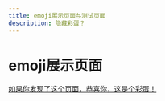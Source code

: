```yaml
---
title: emoji展示页面与测试页面
description: 隐藏彩蛋？
---
```

# emoji展示页面
[如果你发现了这个页面，恭喜你，这是个彩蛋！](https://github.com/markdown-it/markdown-it-emoji/blob/master/lib/data/full.mjs)
<!--
用什么emoji从这里面找
// Generated, don't edit
export default {
  "100": "💯",
  "1234": "🔢",
  "grinning": "😀",
  "smiley": "😃",
  "smile": "😄",
  "grin": "😁",
  "laughing": "😆",
  "satisfied": "😆",
  "sweat_smile": "😅",
  "rofl": "🤣",
  "joy": "😂",
  "slightly_smiling_face": "🙂",
  "upside_down_face": "🙃",
  "melting_face": "🫠",
  "wink": "😉",
  "blush": "😊",
  "innocent": "😇",
  "smiling_face_with_three_hearts": "🥰",
  "heart_eyes": "😍",
  "star_struck": "🤩",
  "kissing_heart": "😘",
  "kissing": "😗",
  "relaxed": "☺️",
  "kissing_closed_eyes": "😚",
  "kissing_smiling_eyes": "😙",
  "smiling_face_with_tear": "🥲",
  "yum": "😋",
  "stuck_out_tongue": "😛",
  "stuck_out_tongue_winking_eye": "😜",
  "zany_face": "🤪",
  "stuck_out_tongue_closed_eyes": "😝",
  "money_mouth_face": "🤑",
  "hugs": "🤗",
  "hand_over_mouth": "🤭",
  "face_with_open_eyes_and_hand_over_mouth": "🫢",
  "face_with_peeking_eye": "🫣",
  "shushing_face": "🤫",
  "thinking": "🤔",
  "saluting_face": "🫡",
  "zipper_mouth_face": "🤐",
  "raised_eyebrow": "🤨",
  "neutral_face": "😐",
  "expressionless": "😑",
  "no_mouth": "😶",
  "dotted_line_face": "🫥",
  "face_in_clouds": "😶‍🌫️",
  "smirk": "😏",
  "unamused": "😒",
  "roll_eyes": "🙄",
  "grimacing": "😬",
  "face_exhaling": "😮‍💨",
  "lying_face": "🤥",
  "shaking_face": "🫨",
  "relieved": "😌",
  "pensive": "😔",
  "sleepy": "😪",
  "drooling_face": "🤤",
  "sleeping": "😴",
  "mask": "😷",
  "face_with_thermometer": "🤒",
  "face_with_head_bandage": "🤕",
  "nauseated_face": "🤢",
  "vomiting_face": "🤮",
  "sneezing_face": "🤧",
  "hot_face": "🥵",
  "cold_face": "🥶",
  "woozy_face": "🥴",
  "dizzy_face": "😵",
  "face_with_spiral_eyes": "😵‍💫",
  "exploding_head": "🤯",
  "cowboy_hat_face": "🤠",
  "partying_face": "🥳",
  "disguised_face": "🥸",
  "sunglasses": "😎",
  "nerd_face": "🤓",
  "monocle_face": "🧐",
  "confused": "😕",
  "face_with_diagonal_mouth": "🫤",
  "worried": "😟",
  "slightly_frowning_face": "🙁",
  "frowning_face": "☹️",
  "open_mouth": "😮",
  "hushed": "😯",
  "astonished": "😲",
  "flushed": "😳",
  "pleading_face": "🥺",
  "face_holding_back_tears": "🥹",
  "frowning": "😦",
  "anguished": "😧",
  "fearful": "😨",
  "cold_sweat": "😰",
  "disappointed_relieved": "😥",
  "cry": "😢",
  "sob": "😭",
  "scream": "😱",
  "confounded": "😖",
  "persevere": "😣",
  "disappointed": "😞",
  "sweat": "😓",
  "weary": "😩",
  "tired_face": "😫",
  "yawning_face": "🥱",
  "triumph": "😤",
  "rage": "😡",
  "pout": "😡",
  "angry": "😠",
  "cursing_face": "🤬",
  "smiling_imp": "😈",
  "imp": "👿",
  "skull": "💀",
  "skull_and_crossbones": "☠️",
  "hankey": "💩",
  "poop": "💩",
  "shit": "💩",
  "clown_face": "🤡",
  "japanese_ogre": "👹",
  "japanese_goblin": "👺",
  "ghost": "👻",
  "alien": "👽",
  "space_invader": "👾",
  "robot": "🤖",
  "smiley_cat": "😺",
  "smile_cat": "😸",
  "joy_cat": "😹",
  "heart_eyes_cat": "😻",
  "smirk_cat": "😼",
  "kissing_cat": "😽",
  "scream_cat": "🙀",
  "crying_cat_face": "😿",
  "pouting_cat": "😾",
  "see_no_evil": "🙈",
  "hear_no_evil": "🙉",
  "speak_no_evil": "🙊",
  "love_letter": "💌",
  "cupid": "💘",
  "gift_heart": "💝",
  "sparkling_heart": "💖",
  "heartpulse": "💗",
  "heartbeat": "💓",
  "revolving_hearts": "💞",
  "two_hearts": "💕",
  "heart_decoration": "💟",
  "heavy_heart_exclamation": "❣️",
  "broken_heart": "💔",
  "heart_on_fire": "❤️‍🔥",
  "mending_heart": "❤️‍🩹",
  "heart": "❤️",
  "pink_heart": "🩷",
  "orange_heart": "🧡",
  "yellow_heart": "💛",
  "green_heart": "💚",
  "blue_heart": "💙",
  "light_blue_heart": "🩵",
  "purple_heart": "💜",
  "brown_heart": "🤎",
  "black_heart": "🖤",
  "grey_heart": "🩶",
  "white_heart": "🤍",
  "kiss": "💋",
  "anger": "💢",
  "boom": "💥",
  "collision": "💥",
  "dizzy": "💫",
  "sweat_drops": "💦",
  "dash": "💨",
  "hole": "🕳️",
  "speech_balloon": "💬",
  "eye_speech_bubble": "👁️‍🗨️",
  "left_speech_bubble": "🗨️",
  "right_anger_bubble": "🗯️",
  "thought_balloon": "💭",
  "zzz": "💤",
  "wave": "👋",
  "raised_back_of_hand": "🤚",
  "raised_hand_with_fingers_splayed": "🖐️",
  "hand": "✋",
  "raised_hand": "✋",
  "vulcan_salute": "🖖",
  "rightwards_hand": "🫱",
  "leftwards_hand": "🫲",
  "palm_down_hand": "🫳",
  "palm_up_hand": "🫴",
  "leftwards_pushing_hand": "🫷",
  "rightwards_pushing_hand": "🫸",
  "ok_hand": "👌",
  "pinched_fingers": "🤌",
  "pinching_hand": "🤏",
  "v": "✌️",
  "crossed_fingers": "🤞",
  "hand_with_index_finger_and_thumb_crossed": "🫰",
  "love_you_gesture": "🤟",
  "metal": "🤘",
  "call_me_hand": "🤙",
  "point_left": "👈",
  "point_right": "👉",
  "point_up_2": "👆",
  "middle_finger": "🖕",
  "fu": "🖕",
  "point_down": "👇",
  "point_up": "☝️",
  "index_pointing_at_the_viewer": "🫵",
  "+1": "👍",
  "thumbsup": "👍",
  "-1": "👎",
  "thumbsdown": "👎",
  "fist_raised": "✊",
  "fist": "✊",
  "fist_oncoming": "👊",
  "facepunch": "👊",
  "punch": "👊",
  "fist_left": "🤛",
  "fist_right": "🤜",
  "clap": "👏",
  "raised_hands": "🙌",
  "heart_hands": "🫶",
  "open_hands": "👐",
  "palms_up_together": "🤲",
  "handshake": "🤝",
  "pray": "🙏",
  "writing_hand": "✍️",
  "nail_care": "💅",
  "selfie": "🤳",
  "muscle": "💪",
  "mechanical_arm": "🦾",
  "mechanical_leg": "🦿",
  "leg": "🦵",
  "foot": "🦶",
  "ear": "👂",
  "ear_with_hearing_aid": "🦻",
  "nose": "👃",
  "brain": "🧠",
  "anatomical_heart": "🫀",
  "lungs": "🫁",
  "tooth": "🦷",
  "bone": "🦴",
  "eyes": "👀",
  "eye": "👁️",
  "tongue": "👅",
  "lips": "👄",
  "biting_lip": "🫦",
  "baby": "👶",
  "child": "🧒",
  "boy": "👦",
  "girl": "👧",
  "adult": "🧑",
  "blond_haired_person": "👱",
  "man": "👨",
  "bearded_person": "🧔",
  "man_beard": "🧔‍♂️",
  "woman_beard": "🧔‍♀️",
  "red_haired_man": "👨‍🦰",
  "curly_haired_man": "👨‍🦱",
  "white_haired_man": "👨‍🦳",
  "bald_man": "👨‍🦲",
  "woman": "👩",
  "red_haired_woman": "👩‍🦰",
  "person_red_hair": "🧑‍🦰",
  "curly_haired_woman": "👩‍🦱",
  "person_curly_hair": "🧑‍🦱",
  "white_haired_woman": "👩‍🦳",
  "person_white_hair": "🧑‍🦳",
  "bald_woman": "👩‍🦲",
  "person_bald": "🧑‍🦲",
  "blond_haired_woman": "👱‍♀️",
  "blonde_woman": "👱‍♀️",
  "blond_haired_man": "👱‍♂️",
  "older_adult": "🧓",
  "older_man": "👴",
  "older_woman": "👵",
  "frowning_person": "🙍",
  "frowning_man": "🙍‍♂️",
  "frowning_woman": "🙍‍♀️",
  "pouting_face": "🙎",
  "pouting_man": "🙎‍♂️",
  "pouting_woman": "🙎‍♀️",
  "no_good": "🙅",
  "no_good_man": "🙅‍♂️",
  "ng_man": "🙅‍♂️",
  "no_good_woman": "🙅‍♀️",
  "ng_woman": "🙅‍♀️",
  "ok_person": "🙆",
  "ok_man": "🙆‍♂️",
  "ok_woman": "🙆‍♀️",
  "tipping_hand_person": "💁",
  "information_desk_person": "💁",
  "tipping_hand_man": "💁‍♂️",
  "sassy_man": "💁‍♂️",
  "tipping_hand_woman": "💁‍♀️",
  "sassy_woman": "💁‍♀️",
  "raising_hand": "🙋",
  "raising_hand_man": "🙋‍♂️",
  "raising_hand_woman": "🙋‍♀️",
  "deaf_person": "🧏",
  "deaf_man": "🧏‍♂️",
  "deaf_woman": "🧏‍♀️",
  "bow": "🙇",
  "bowing_man": "🙇‍♂️",
  "bowing_woman": "🙇‍♀️",
  "facepalm": "🤦",
  "man_facepalming": "🤦‍♂️",
  "woman_facepalming": "🤦‍♀️",
  "shrug": "🤷",
  "man_shrugging": "🤷‍♂️",
  "woman_shrugging": "🤷‍♀️",
  "health_worker": "🧑‍⚕️",
  "man_health_worker": "👨‍⚕️",
  "woman_health_worker": "👩‍⚕️",
  "student": "🧑‍🎓",
  "man_student": "👨‍🎓",
  "woman_student": "👩‍🎓",
  "teacher": "🧑‍🏫",
  "man_teacher": "👨‍🏫",
  "woman_teacher": "👩‍🏫",
  "judge": "🧑‍⚖️",
  "man_judge": "👨‍⚖️",
  "woman_judge": "👩‍⚖️",
  "farmer": "🧑‍🌾",
  "man_farmer": "👨‍🌾",
  "woman_farmer": "👩‍🌾",
  "cook": "🧑‍🍳",
  "man_cook": "👨‍🍳",
  "woman_cook": "👩‍🍳",
  "mechanic": "🧑‍🔧",
  "man_mechanic": "👨‍🔧",
  "woman_mechanic": "👩‍🔧",
  "factory_worker": "🧑‍🏭",
  "man_factory_worker": "👨‍🏭",
  "woman_factory_worker": "👩‍🏭",
  "office_worker": "🧑‍💼",
  "man_office_worker": "👨‍💼",
  "woman_office_worker": "👩‍💼",
  "scientist": "🧑‍🔬",
  "man_scientist": "👨‍🔬",
  "woman_scientist": "👩‍🔬",
  "technologist": "🧑‍💻",
  "man_technologist": "👨‍💻",
  "woman_technologist": "👩‍💻",
  "singer": "🧑‍🎤",
  "man_singer": "👨‍🎤",
  "woman_singer": "👩‍🎤",
  "artist": "🧑‍🎨",
  "man_artist": "👨‍🎨",
  "woman_artist": "👩‍🎨",
  "pilot": "🧑‍✈️",
  "man_pilot": "👨‍✈️",
  "woman_pilot": "👩‍✈️",
  "astronaut": "🧑‍🚀",
  "man_astronaut": "👨‍🚀",
  "woman_astronaut": "👩‍🚀",
  "firefighter": "🧑‍🚒",
  "man_firefighter": "👨‍🚒",
  "woman_firefighter": "👩‍🚒",
  "police_officer": "👮",
  "cop": "👮",
  "policeman": "👮‍♂️",
  "policewoman": "👮‍♀️",
  "detective": "🕵️",
  "male_detective": "🕵️‍♂️",
  "female_detective": "🕵️‍♀️",
  "guard": "💂",
  "guardsman": "💂‍♂️",
  "guardswoman": "💂‍♀️",
  "ninja": "🥷",
  "construction_worker": "👷",
  "construction_worker_man": "👷‍♂️",
  "construction_worker_woman": "👷‍♀️",
  "person_with_crown": "🫅",
  "prince": "🤴",
  "princess": "👸",
  "person_with_turban": "👳",
  "man_with_turban": "👳‍♂️",
  "woman_with_turban": "👳‍♀️",
  "man_with_gua_pi_mao": "👲",
  "woman_with_headscarf": "🧕",
  "person_in_tuxedo": "🤵",
  "man_in_tuxedo": "🤵‍♂️",
  "woman_in_tuxedo": "🤵‍♀️",
  "person_with_veil": "👰",
  "man_with_veil": "👰‍♂️",
  "woman_with_veil": "👰‍♀️",
  "bride_with_veil": "👰‍♀️",
  "pregnant_woman": "🤰",
  "pregnant_man": "🫃",
  "pregnant_person": "🫄",
  "breast_feeding": "🤱",
  "woman_feeding_baby": "👩‍🍼",
  "man_feeding_baby": "👨‍🍼",
  "person_feeding_baby": "🧑‍🍼",
  "angel": "👼",
  "santa": "🎅",
  "mrs_claus": "🤶",
  "mx_claus": "🧑‍🎄",
  "superhero": "🦸",
  "superhero_man": "🦸‍♂️",
  "superhero_woman": "🦸‍♀️",
  "supervillain": "🦹",
  "supervillain_man": "🦹‍♂️",
  "supervillain_woman": "🦹‍♀️",
  "mage": "🧙",
  "mage_man": "🧙‍♂️",
  "mage_woman": "🧙‍♀️",
  "fairy": "🧚",
  "fairy_man": "🧚‍♂️",
  "fairy_woman": "🧚‍♀️",
  "vampire": "🧛",
  "vampire_man": "🧛‍♂️",
  "vampire_woman": "🧛‍♀️",
  "merperson": "🧜",
  "merman": "🧜‍♂️",
  "mermaid": "🧜‍♀️",
  "elf": "🧝",
  "elf_man": "🧝‍♂️",
  "elf_woman": "🧝‍♀️",
  "genie": "🧞",
  "genie_man": "🧞‍♂️",
  "genie_woman": "🧞‍♀️",
  "zombie": "🧟",
  "zombie_man": "🧟‍♂️",
  "zombie_woman": "🧟‍♀️",
  "troll": "🧌",
  "massage": "💆",
  "massage_man": "💆‍♂️",
  "massage_woman": "💆‍♀️",
  "haircut": "💇",
  "haircut_man": "💇‍♂️",
  "haircut_woman": "💇‍♀️",
  "walking": "🚶",
  "walking_man": "🚶‍♂️",
  "walking_woman": "🚶‍♀️",
  "standing_person": "🧍",
  "standing_man": "🧍‍♂️",
  "standing_woman": "🧍‍♀️",
  "kneeling_person": "🧎",
  "kneeling_man": "🧎‍♂️",
  "kneeling_woman": "🧎‍♀️",
  "person_with_probing_cane": "🧑‍🦯",
  "man_with_probing_cane": "👨‍🦯",
  "woman_with_probing_cane": "👩‍🦯",
  "person_in_motorized_wheelchair": "🧑‍🦼",
  "man_in_motorized_wheelchair": "👨‍🦼",
  "woman_in_motorized_wheelchair": "👩‍🦼",
  "person_in_manual_wheelchair": "🧑‍🦽",
  "man_in_manual_wheelchair": "👨‍🦽",
  "woman_in_manual_wheelchair": "👩‍🦽",
  "runner": "🏃",
  "running": "🏃",
  "running_man": "🏃‍♂️",
  "running_woman": "🏃‍♀️",
  "woman_dancing": "💃",
  "dancer": "💃",
  "man_dancing": "🕺",
  "business_suit_levitating": "🕴️",
  "dancers": "👯",
  "dancing_men": "👯‍♂️",
  "dancing_women": "👯‍♀️",
  "sauna_person": "🧖",
  "sauna_man": "🧖‍♂️",
  "sauna_woman": "🧖‍♀️",
  "climbing": "🧗",
  "climbing_man": "🧗‍♂️",
  "climbing_woman": "🧗‍♀️",
  "person_fencing": "🤺",
  "horse_racing": "🏇",
  "skier": "⛷️",
  "snowboarder": "🏂",
  "golfing": "🏌️",
  "golfing_man": "🏌️‍♂️",
  "golfing_woman": "🏌️‍♀️",
  "surfer": "🏄",
  "surfing_man": "🏄‍♂️",
  "surfing_woman": "🏄‍♀️",
  "rowboat": "🚣",
  "rowing_man": "🚣‍♂️",
  "rowing_woman": "🚣‍♀️",
  "swimmer": "🏊",
  "swimming_man": "🏊‍♂️",
  "swimming_woman": "🏊‍♀️",
  "bouncing_ball_person": "⛹️",
  "bouncing_ball_man": "⛹️‍♂️",
  "basketball_man": "⛹️‍♂️",
  "bouncing_ball_woman": "⛹️‍♀️",
  "basketball_woman": "⛹️‍♀️",
  "weight_lifting": "🏋️",
  "weight_lifting_man": "🏋️‍♂️",
  "weight_lifting_woman": "🏋️‍♀️",
  "bicyclist": "🚴",
  "biking_man": "🚴‍♂️",
  "biking_woman": "🚴‍♀️",
  "mountain_bicyclist": "🚵",
  "mountain_biking_man": "🚵‍♂️",
  "mountain_biking_woman": "🚵‍♀️",
  "cartwheeling": "🤸",
  "man_cartwheeling": "🤸‍♂️",
  "woman_cartwheeling": "🤸‍♀️",
  "wrestling": "🤼",
  "men_wrestling": "🤼‍♂️",
  "women_wrestling": "🤼‍♀️",
  "water_polo": "🤽",
  "man_playing_water_polo": "🤽‍♂️",
  "woman_playing_water_polo": "🤽‍♀️",
  "handball_person": "🤾",
  "man_playing_handball": "🤾‍♂️",
  "woman_playing_handball": "🤾‍♀️",
  "juggling_person": "🤹",
  "man_juggling": "🤹‍♂️",
  "woman_juggling": "🤹‍♀️",
  "lotus_position": "🧘",
  "lotus_position_man": "🧘‍♂️",
  "lotus_position_woman": "🧘‍♀️",
  "bath": "🛀",
  "sleeping_bed": "🛌",
  "people_holding_hands": "🧑‍🤝‍🧑",
  "two_women_holding_hands": "👭",
  "couple": "👫",
  "two_men_holding_hands": "👬",
  "couplekiss": "💏",
  "couplekiss_man_woman": "👩‍❤️‍💋‍👨",
  "couplekiss_man_man": "👨‍❤️‍💋‍👨",
  "couplekiss_woman_woman": "👩‍❤️‍💋‍👩",
  "couple_with_heart": "💑",
  "couple_with_heart_woman_man": "👩‍❤️‍👨",
  "couple_with_heart_man_man": "👨‍❤️‍👨",
  "couple_with_heart_woman_woman": "👩‍❤️‍👩",
  "family": "👪",
  "family_man_woman_boy": "👨‍👩‍👦",
  "family_man_woman_girl": "👨‍👩‍👧",
  "family_man_woman_girl_boy": "👨‍👩‍👧‍👦",
  "family_man_woman_boy_boy": "👨‍👩‍👦‍👦",
  "family_man_woman_girl_girl": "👨‍👩‍👧‍👧",
  "family_man_man_boy": "👨‍👨‍👦",
  "family_man_man_girl": "👨‍👨‍👧",
  "family_man_man_girl_boy": "👨‍👨‍👧‍👦",
  "family_man_man_boy_boy": "👨‍👨‍👦‍👦",
  "family_man_man_girl_girl": "👨‍👨‍👧‍👧",
  "family_woman_woman_boy": "👩‍👩‍👦",
  "family_woman_woman_girl": "👩‍👩‍👧",
  "family_woman_woman_girl_boy": "👩‍👩‍👧‍👦",
  "family_woman_woman_boy_boy": "👩‍👩‍👦‍👦",
  "family_woman_woman_girl_girl": "👩‍👩‍👧‍👧",
  "family_man_boy": "👨‍👦",
  "family_man_boy_boy": "👨‍👦‍👦",
  "family_man_girl": "👨‍👧",
  "family_man_girl_boy": "👨‍👧‍👦",
  "family_man_girl_girl": "👨‍👧‍👧",
  "family_woman_boy": "👩‍👦",
  "family_woman_boy_boy": "👩‍👦‍👦",
  "family_woman_girl": "👩‍👧",
  "family_woman_girl_boy": "👩‍👧‍👦",
  "family_woman_girl_girl": "👩‍👧‍👧",
  "speaking_head": "🗣️",
  "bust_in_silhouette": "👤",
  "busts_in_silhouette": "👥",
  "people_hugging": "🫂",
  "footprints": "👣",
  "monkey_face": "🐵",
  "monkey": "🐒",
  "gorilla": "🦍",
  "orangutan": "🦧",
  "dog": "🐶",
  "dog2": "🐕",
  "guide_dog": "🦮",
  "service_dog": "🐕‍🦺",
  "poodle": "🐩",
  "wolf": "🐺",
  "fox_face": "🦊",
  "raccoon": "🦝",
  "cat": "🐱",
  "cat2": "🐈",
  "black_cat": "🐈‍⬛",
  "lion": "🦁",
  "tiger": "🐯",
  "tiger2": "🐅",
  "leopard": "🐆",
  "horse": "🐴",
  "moose": "🫎",
  "donkey": "🫏",
  "racehorse": "🐎",
  "unicorn": "🦄",
  "zebra": "🦓",
  "deer": "🦌",
  "bison": "🦬",
  "cow": "🐮",
  "ox": "🐂",
  "water_buffalo": "🐃",
  "cow2": "🐄",
  "pig": "🐷",
  "pig2": "🐖",
  "boar": "🐗",
  "pig_nose": "🐽",
  "ram": "🐏",
  "sheep": "🐑",
  "goat": "🐐",
  "dromedary_camel": "🐪",
  "camel": "🐫",
  "llama": "🦙",
  "giraffe": "🦒",
  "elephant": "🐘",
  "mammoth": "🦣",
  "rhinoceros": "🦏",
  "hippopotamus": "🦛",
  "mouse": "🐭",
  "mouse2": "🐁",
  "rat": "🐀",
  "hamster": "🐹",
  "rabbit": "🐰",
  "rabbit2": "🐇",
  "chipmunk": "🐿️",
  "beaver": "🦫",
  "hedgehog": "🦔",
  "bat": "🦇",
  "bear": "🐻",
  "polar_bear": "🐻‍❄️",
  "koala": "🐨",
  "panda_face": "🐼",
  "sloth": "🦥",
  "otter": "🦦",
  "skunk": "🦨",
  "kangaroo": "🦘",
  "badger": "🦡",
  "feet": "🐾",
  "paw_prints": "🐾",
  "turkey": "🦃",
  "chicken": "🐔",
  "rooster": "🐓",
  "hatching_chick": "🐣",
  "baby_chick": "🐤",
  "hatched_chick": "🐥",
  "bird": "🐦",
  "penguin": "🐧",
  "dove": "🕊️",
  "eagle": "🦅",
  "duck": "🦆",
  "swan": "🦢",
  "owl": "🦉",
  "dodo": "🦤",
  "feather": "🪶",
  "flamingo": "🦩",
  "peacock": "🦚",
  "parrot": "🦜",
  "wing": "🪽",
  "black_bird": "🐦‍⬛",
  "goose": "🪿",
  "frog": "🐸",
  "crocodile": "🐊",
  "turtle": "🐢",
  "lizard": "🦎",
  "snake": "🐍",
  "dragon_face": "🐲",
  "dragon": "🐉",
  "sauropod": "🦕",
  "t-rex": "🦖",
  "whale": "🐳",
  "whale2": "🐋",
  "dolphin": "🐬",
  "flipper": "🐬",
  "seal": "🦭",
  "fish": "🐟",
  "tropical_fish": "🐠",
  "blowfish": "🐡",
  "shark": "🦈",
  "octopus": "🐙",
  "shell": "🐚",
  "coral": "🪸",
  "jellyfish": "🪼",
  "snail": "🐌",
  "butterfly": "🦋",
  "bug": "🐛",
  "ant": "🐜",
  "bee": "🐝",
  "honeybee": "🐝",
  "beetle": "🪲",
  "lady_beetle": "🐞",
  "cricket": "🦗",
  "cockroach": "🪳",
  "spider": "🕷️",
  "spider_web": "🕸️",
  "scorpion": "🦂",
  "mosquito": "🦟",
  "fly": "🪰",
  "worm": "🪱",
  "microbe": "🦠",
  "bouquet": "💐",
  "cherry_blossom": "🌸",
  "white_flower": "💮",
  "lotus": "🪷",
  "rosette": "🏵️",
  "rose": "🌹",
  "wilted_flower": "🥀",
  "hibiscus": "🌺",
  "sunflower": "🌻",
  "blossom": "🌼",
  "tulip": "🌷",
  "hyacinth": "🪻",
  "seedling": "🌱",
  "potted_plant": "🪴",
  "evergreen_tree": "🌲",
  "deciduous_tree": "🌳",
  "palm_tree": "🌴",
  "cactus": "🌵",
  "ear_of_rice": "🌾",
  "herb": "🌿",
  "shamrock": "☘️",
  "four_leaf_clover": "🍀",
  "maple_leaf": "🍁",
  "fallen_leaf": "🍂",
  "leaves": "🍃",
  "empty_nest": "🪹",
  "nest_with_eggs": "🪺",
  "mushroom": "🍄",
  "grapes": "🍇",
  "melon": "🍈",
  "watermelon": "🍉",
  "tangerine": "🍊",
  "orange": "🍊",
  "mandarin": "🍊",
  "lemon": "🍋",
  "banana": "🍌",
  "pineapple": "🍍",
  "mango": "🥭",
  "apple": "🍎",
  "green_apple": "🍏",
  "pear": "🍐",
  "peach": "🍑",
  "cherries": "🍒",
  "strawberry": "🍓",
  "blueberries": "🫐",
  "kiwi_fruit": "🥝",
  "tomato": "🍅",
  "olive": "🫒",
  "coconut": "🥥",
  "avocado": "🥑",
  "eggplant": "🍆",
  "potato": "🥔",
  "carrot": "🥕",
  "corn": "🌽",
  "hot_pepper": "🌶️",
  "bell_pepper": "🫑",
  "cucumber": "🥒",
  "leafy_green": "🥬",
  "broccoli": "🥦",
  "garlic": "🧄",
  "onion": "🧅",
  "peanuts": "🥜",
  "beans": "🫘",
  "chestnut": "🌰",
  "ginger_root": "🫚",
  "pea_pod": "🫛",
  "bread": "🍞",
  "croissant": "🥐",
  "baguette_bread": "🥖",
  "flatbread": "🫓",
  "pretzel": "🥨",
  "bagel": "🥯",
  "pancakes": "🥞",
  "waffle": "🧇",
  "cheese": "🧀",
  "meat_on_bone": "🍖",
  "poultry_leg": "🍗",
  "cut_of_meat": "🥩",
  "bacon": "🥓",
  "hamburger": "🍔",
  "fries": "🍟",
  "pizza": "🍕",
  "hotdog": "🌭",
  "sandwich": "🥪",
  "taco": "🌮",
  "burrito": "🌯",
  "tamale": "🫔",
  "stuffed_flatbread": "🥙",
  "falafel": "🧆",
  "egg": "🥚",
  "fried_egg": "🍳",
  "shallow_pan_of_food": "🥘",
  "stew": "🍲",
  "fondue": "🫕",
  "bowl_with_spoon": "🥣",
  "green_salad": "🥗",
  "popcorn": "🍿",
  "butter": "🧈",
  "salt": "🧂",
  "canned_food": "🥫",
  "bento": "🍱",
  "rice_cracker": "🍘",
  "rice_ball": "🍙",
  "rice": "🍚",
  "curry": "🍛",
  "ramen": "🍜",
  "spaghetti": "🍝",
  "sweet_potato": "🍠",
  "oden": "🍢",
  "sushi": "🍣",
  "fried_shrimp": "🍤",
  "fish_cake": "🍥",
  "moon_cake": "🥮",
  "dango": "🍡",
  "dumpling": "🥟",
  "fortune_cookie": "🥠",
  "takeout_box": "🥡",
  "crab": "🦀",
  "lobster": "🦞",
  "shrimp": "🦐",
  "squid": "🦑",
  "oyster": "🦪",
  "icecream": "🍦",
  "shaved_ice": "🍧",
  "ice_cream": "🍨",
  "doughnut": "🍩",
  "cookie": "🍪",
  "birthday": "🎂",
  "cake": "🍰",
  "cupcake": "🧁",
  "pie": "🥧",
  "chocolate_bar": "🍫",
  "candy": "🍬",
  "lollipop": "🍭",
  "custard": "🍮",
  "honey_pot": "🍯",
  "baby_bottle": "🍼",
  "milk_glass": "🥛",
  "coffee": "☕",
  "teapot": "🫖",
  "tea": "🍵",
  "sake": "🍶",
  "champagne": "🍾",
  "wine_glass": "🍷",
  "cocktail": "🍸",
  "tropical_drink": "🍹",
  "beer": "🍺",
  "beers": "🍻",
  "clinking_glasses": "🥂",
  "tumbler_glass": "🥃",
  "pouring_liquid": "🫗",
  "cup_with_straw": "🥤",
  "bubble_tea": "🧋",
  "beverage_box": "🧃",
  "mate": "🧉",
  "ice_cube": "🧊",
  "chopsticks": "🥢",
  "plate_with_cutlery": "🍽️",
  "fork_and_knife": "🍴",
  "spoon": "🥄",
  "hocho": "🔪",
  "knife": "🔪",
  "jar": "🫙",
  "amphora": "🏺",
  "earth_africa": "🌍",
  "earth_americas": "🌎",
  "earth_asia": "🌏",
  "globe_with_meridians": "🌐",
  "world_map": "🗺️",
  "japan": "🗾",
  "compass": "🧭",
  "mountain_snow": "🏔️",
  "mountain": "⛰️",
  "volcano": "🌋",
  "mount_fuji": "🗻",
  "camping": "🏕️",
  "beach_umbrella": "🏖️",
  "desert": "🏜️",
  "desert_island": "🏝️",
  "national_park": "🏞️",
  "stadium": "🏟️",
  "classical_building": "🏛️",
  "building_construction": "🏗️",
  "bricks": "🧱",
  "rock": "🪨",
  "wood": "🪵",
  "hut": "🛖",
  "houses": "🏘️",
  "derelict_house": "🏚️",
  "house": "🏠",
  "house_with_garden": "🏡",
  "office": "🏢",
  "post_office": "🏣",
  "european_post_office": "🏤",
  "hospital": "🏥",
  "bank": "🏦",
  "hotel": "🏨",
  "love_hotel": "🏩",
  "convenience_store": "🏪",
  "school": "🏫",
  "department_store": "🏬",
  "factory": "🏭",
  "japanese_castle": "🏯",
  "european_castle": "🏰",
  "wedding": "💒",
  "tokyo_tower": "🗼",
  "statue_of_liberty": "🗽",
  "church": "⛪",
  "mosque": "🕌",
  "hindu_temple": "🛕",
  "synagogue": "🕍",
  "shinto_shrine": "⛩️",
  "kaaba": "🕋",
  "fountain": "⛲",
  "tent": "⛺",
  "foggy": "🌁",
  "night_with_stars": "🌃",
  "cityscape": "🏙️",
  "sunrise_over_mountains": "🌄",
  "sunrise": "🌅",
  "city_sunset": "🌆",
  "city_sunrise": "🌇",
  "bridge_at_night": "🌉",
  "hotsprings": "♨️",
  "carousel_horse": "🎠",
  "playground_slide": "🛝",
  "ferris_wheel": "🎡",
  "roller_coaster": "🎢",
  "barber": "💈",
  "circus_tent": "🎪",
  "steam_locomotive": "🚂",
  "railway_car": "🚃",
  "bullettrain_side": "🚄",
  "bullettrain_front": "🚅",
  "train2": "🚆",
  "metro": "🚇",
  "light_rail": "🚈",
  "station": "🚉",
  "tram": "🚊",
  "monorail": "🚝",
  "mountain_railway": "🚞",
  "train": "🚋",
  "bus": "🚌",
  "oncoming_bus": "🚍",
  "trolleybus": "🚎",
  "minibus": "🚐",
  "ambulance": "🚑",
  "fire_engine": "🚒",
  "police_car": "🚓",
  "oncoming_police_car": "🚔",
  "taxi": "🚕",
  "oncoming_taxi": "🚖",
  "car": "🚗",
  "red_car": "🚗",
  "oncoming_automobile": "🚘",
  "blue_car": "🚙",
  "pickup_truck": "🛻",
  "truck": "🚚",
  "articulated_lorry": "🚛",
  "tractor": "🚜",
  "racing_car": "🏎️",
  "motorcycle": "🏍️",
  "motor_scooter": "🛵",
  "manual_wheelchair": "🦽",
  "motorized_wheelchair": "🦼",
  "auto_rickshaw": "🛺",
  "bike": "🚲",
  "kick_scooter": "🛴",
  "skateboard": "🛹",
  "roller_skate": "🛼",
  "busstop": "🚏",
  "motorway": "🛣️",
  "railway_track": "🛤️",
  "oil_drum": "🛢️",
  "fuelpump": "⛽",
  "wheel": "🛞",
  "rotating_light": "🚨",
  "traffic_light": "🚥",
  "vertical_traffic_light": "🚦",
  "stop_sign": "🛑",
  "construction": "🚧",
  "anchor": "⚓",
  "ring_buoy": "🛟",
  "boat": "⛵",
  "sailboat": "⛵",
  "canoe": "🛶",
  "speedboat": "🚤",
  "passenger_ship": "🛳️",
  "ferry": "⛴️",
  "motor_boat": "🛥️",
  "ship": "🚢",
  "airplane": "✈️",
  "small_airplane": "🛩️",
  "flight_departure": "🛫",
  "flight_arrival": "🛬",
  "parachute": "🪂",
  "seat": "💺",
  "helicopter": "🚁",
  "suspension_railway": "🚟",
  "mountain_cableway": "🚠",
  "aerial_tramway": "🚡",
  "artificial_satellite": "🛰️",
  "rocket": "🚀",
  "flying_saucer": "🛸",
  "bellhop_bell": "🛎️",
  "luggage": "🧳",
  "hourglass": "⌛",
  "hourglass_flowing_sand": "⏳",
  "watch": "⌚",
  "alarm_clock": "⏰",
  "stopwatch": "⏱️",
  "timer_clock": "⏲️",
  "mantelpiece_clock": "🕰️",
  "clock12": "🕛",
  "clock1230": "🕧",
  "clock1": "🕐",
  "clock130": "🕜",
  "clock2": "🕑",
  "clock230": "🕝",
  "clock3": "🕒",
  "clock330": "🕞",
  "clock4": "🕓",
  "clock430": "🕟",
  "clock5": "🕔",
  "clock530": "🕠",
  "clock6": "🕕",
  "clock630": "🕡",
  "clock7": "🕖",
  "clock730": "🕢",
  "clock8": "🕗",
  "clock830": "🕣",
  "clock9": "🕘",
  "clock930": "🕤",
  "clock10": "🕙",
  "clock1030": "🕥",
  "clock11": "🕚",
  "clock1130": "🕦",
  "new_moon": "🌑",
  "waxing_crescent_moon": "🌒",
  "first_quarter_moon": "🌓",
  "moon": "🌔",
  "waxing_gibbous_moon": "🌔",
  "full_moon": "🌕",
  "waning_gibbous_moon": "🌖",
  "last_quarter_moon": "🌗",
  "waning_crescent_moon": "🌘",
  "crescent_moon": "🌙",
  "new_moon_with_face": "🌚",
  "first_quarter_moon_with_face": "🌛",
  "last_quarter_moon_with_face": "🌜",
  "thermometer": "🌡️",
  "sunny": "☀️",
  "full_moon_with_face": "🌝",
  "sun_with_face": "🌞",
  "ringed_planet": "🪐",
  "star": "⭐",
  "star2": "🌟",
  "stars": "🌠",
  "milky_way": "🌌",
  "cloud": "☁️",
  "partly_sunny": "⛅",
  "cloud_with_lightning_and_rain": "⛈️",
  "sun_behind_small_cloud": "🌤️",
  "sun_behind_large_cloud": "🌥️",
  "sun_behind_rain_cloud": "🌦️",
  "cloud_with_rain": "🌧️",
  "cloud_with_snow": "🌨️",
  "cloud_with_lightning": "🌩️",
  "tornado": "🌪️",
  "fog": "🌫️",
  "wind_face": "🌬️",
  "cyclone": "🌀",
  "rainbow": "🌈",
  "closed_umbrella": "🌂",
  "open_umbrella": "☂️",
  "umbrella": "☔",
  "parasol_on_ground": "⛱️",
  "zap": "⚡",
  "snowflake": "❄️",
  "snowman_with_snow": "☃️",
  "snowman": "⛄",
  "comet": "☄️",
  "fire": "🔥",
  "droplet": "💧",
  "ocean": "🌊",
  "jack_o_lantern": "🎃",
  "christmas_tree": "🎄",
  "fireworks": "🎆",
  "sparkler": "🎇",
  "firecracker": "🧨",
  "sparkles": "✨",
  "balloon": "🎈",
  "tada": "🎉",
  "confetti_ball": "🎊",
  "tanabata_tree": "🎋",
  "bamboo": "🎍",
  "dolls": "🎎",
  "flags": "🎏",
  "wind_chime": "🎐",
  "rice_scene": "🎑",
  "red_envelope": "🧧",
  "ribbon": "🎀",
  "gift": "🎁",
  "reminder_ribbon": "🎗️",
  "tickets": "🎟️",
  "ticket": "🎫",
  "medal_military": "🎖️",
  "trophy": "🏆",
  "medal_sports": "🏅",
  "1st_place_medal": "🥇",
  "2nd_place_medal": "🥈",
  "3rd_place_medal": "🥉",
  "soccer": "⚽",
  "baseball": "⚾",
  "softball": "🥎",
  "basketball": "🏀",
  "volleyball": "🏐",
  "football": "🏈",
  "rugby_football": "🏉",
  "tennis": "🎾",
  "flying_disc": "🥏",
  "bowling": "🎳",
  "cricket_game": "🏏",
  "field_hockey": "🏑",
  "ice_hockey": "🏒",
  "lacrosse": "🥍",
  "ping_pong": "🏓",
  "badminton": "🏸",
  "boxing_glove": "🥊",
  "martial_arts_uniform": "🥋",
  "goal_net": "🥅",
  "golf": "⛳",
  "ice_skate": "⛸️",
  "fishing_pole_and_fish": "🎣",
  "diving_mask": "🤿",
  "running_shirt_with_sash": "🎽",
  "ski": "🎿",
  "sled": "🛷",
  "curling_stone": "🥌",
  "dart": "🎯",
  "yo_yo": "🪀",
  "kite": "🪁",
  "gun": "🔫",
  "8ball": "🎱",
  "crystal_ball": "🔮",
  "magic_wand": "🪄",
  "video_game": "🎮",
  "joystick": "🕹️",
  "slot_machine": "🎰",
  "game_die": "🎲",
  "jigsaw": "🧩",
  "teddy_bear": "🧸",
  "pinata": "🪅",
  "mirror_ball": "🪩",
  "nesting_dolls": "🪆",
  "spades": "♠️",
  "hearts": "♥️",
  "diamonds": "♦️",
  "clubs": "♣️",
  "chess_pawn": "♟️",
  "black_joker": "🃏",
  "mahjong": "🀄",
  "flower_playing_cards": "🎴",
  "performing_arts": "🎭",
  "framed_picture": "🖼️",
  "art": "🎨",
  "thread": "🧵",
  "sewing_needle": "🪡",
  "yarn": "🧶",
  "knot": "🪢",
  "eyeglasses": "👓",
  "dark_sunglasses": "🕶️",
  "goggles": "🥽",
  "lab_coat": "🥼",
  "safety_vest": "🦺",
  "necktie": "👔",
  "shirt": "👕",
  "tshirt": "👕",
  "jeans": "👖",
  "scarf": "🧣",
  "gloves": "🧤",
  "coat": "🧥",
  "socks": "🧦",
  "dress": "👗",
  "kimono": "👘",
  "sari": "🥻",
  "one_piece_swimsuit": "🩱",
  "swim_brief": "🩲",
  "shorts": "🩳",
  "bikini": "👙",
  "womans_clothes": "👚",
  "folding_hand_fan": "🪭",
  "purse": "👛",
  "handbag": "👜",
  "pouch": "👝",
  "shopping": "🛍️",
  "school_satchel": "🎒",
  "thong_sandal": "🩴",
  "mans_shoe": "👞",
  "shoe": "👞",
  "athletic_shoe": "👟",
  "hiking_boot": "🥾",
  "flat_shoe": "🥿",
  "high_heel": "👠",
  "sandal": "👡",
  "ballet_shoes": "🩰",
  "boot": "👢",
  "hair_pick": "🪮",
  "crown": "👑",
  "womans_hat": "👒",
  "tophat": "🎩",
  "mortar_board": "🎓",
  "billed_cap": "🧢",
  "military_helmet": "🪖",
  "rescue_worker_helmet": "⛑️",
  "prayer_beads": "📿",
  "lipstick": "💄",
  "ring": "💍",
  "gem": "💎",
  "mute": "🔇",
  "speaker": "🔈",
  "sound": "🔉",
  "loud_sound": "🔊",
  "loudspeaker": "📢",
  "mega": "📣",
  "postal_horn": "📯",
  "bell": "🔔",
  "no_bell": "🔕",
  "musical_score": "🎼",
  "musical_note": "🎵",
  "notes": "🎶",
  "studio_microphone": "🎙️",
  "level_slider": "🎚️",
  "control_knobs": "🎛️",
  "microphone": "🎤",
  "headphones": "🎧",
  "radio": "📻",
  "saxophone": "🎷",
  "accordion": "🪗",
  "guitar": "🎸",
  "musical_keyboard": "🎹",
  "trumpet": "🎺",
  "violin": "🎻",
  "banjo": "🪕",
  "drum": "🥁",
  "long_drum": "🪘",
  "maracas": "🪇",
  "flute": "🪈",
  "iphone": "📱",
  "calling": "📲",
  "phone": "☎️",
  "telephone": "☎️",
  "telephone_receiver": "📞",
  "pager": "📟",
  "fax": "📠",
  "battery": "🔋",
  "low_battery": "🪫",
  "electric_plug": "🔌",
  "computer": "💻",
  "desktop_computer": "🖥️",
  "printer": "🖨️",
  "keyboard": "⌨️",
  "computer_mouse": "🖱️",
  "trackball": "🖲️",
  "minidisc": "💽",
  "floppy_disk": "💾",
  "cd": "💿",
  "dvd": "📀",
  "abacus": "🧮",
  "movie_camera": "🎥",
  "film_strip": "🎞️",
  "film_projector": "📽️",
  "clapper": "🎬",
  "tv": "📺",
  "camera": "📷",
  "camera_flash": "📸",
  "video_camera": "📹",
  "vhs": "📼",
  "mag": "🔍",
  "mag_right": "🔎",
  "candle": "🕯️",
  "bulb": "💡",
  "flashlight": "🔦",
  "izakaya_lantern": "🏮",
  "lantern": "🏮",
  "diya_lamp": "🪔",
  "notebook_with_decorative_cover": "📔",
  "closed_book": "📕",
  "book": "📖",
  "open_book": "📖",
  "green_book": "📗",
  "blue_book": "📘",
  "orange_book": "📙",
  "books": "📚",
  "notebook": "📓",
  "ledger": "📒",
  "page_with_curl": "📃",
  "scroll": "📜",
  "page_facing_up": "📄",
  "newspaper": "📰",
  "newspaper_roll": "🗞️",
  "bookmark_tabs": "📑",
  "bookmark": "🔖",
  "label": "🏷️",
  "moneybag": "💰",
  "coin": "🪙",
  "yen": "💴",
  "dollar": "💵",
  "euro": "💶",
  "pound": "💷",
  "money_with_wings": "💸",
  "credit_card": "💳",
  "receipt": "🧾",
  "chart": "💹",
  "envelope": "✉️",
  "email": "📧",
  "e-mail": "📧",
  "incoming_envelope": "📨",
  "envelope_with_arrow": "📩",
  "outbox_tray": "📤",
  "inbox_tray": "📥",
  "package": "📦",
  "mailbox": "📫",
  "mailbox_closed": "📪",
  "mailbox_with_mail": "📬",
  "mailbox_with_no_mail": "📭",
  "postbox": "📮",
  "ballot_box": "🗳️",
  "pencil2": "✏️",
  "black_nib": "✒️",
  "fountain_pen": "🖋️",
  "pen": "🖊️",
  "paintbrush": "🖌️",
  "crayon": "🖍️",
  "memo": "📝",
  "pencil": "📝",
  "briefcase": "💼",
  "file_folder": "📁",
  "open_file_folder": "📂",
  "card_index_dividers": "🗂️",
  "date": "📅",
  "calendar": "📆",
  "spiral_notepad": "🗒️",
  "spiral_calendar": "🗓️",
  "card_index": "📇",
  "chart_with_upwards_trend": "📈",
  "chart_with_downwards_trend": "📉",
  "bar_chart": "📊",
  "clipboard": "📋",
  "pushpin": "📌",
  "round_pushpin": "📍",
  "paperclip": "📎",
  "paperclips": "🖇️",
  "straight_ruler": "📏",
  "triangular_ruler": "📐",
  "scissors": "✂️",
  "card_file_box": "🗃️",
  "file_cabinet": "🗄️",
  "wastebasket": "🗑️",
  "lock": "🔒",
  "unlock": "🔓",
  "lock_with_ink_pen": "🔏",
  "closed_lock_with_key": "🔐",
  "key": "🔑",
  "old_key": "🗝️",
  "hammer": "🔨",
  "axe": "🪓",
  "pick": "⛏️",
  "hammer_and_pick": "⚒️",
  "hammer_and_wrench": "🛠️",
  "dagger": "🗡️",
  "crossed_swords": "⚔️",
  "bomb": "💣",
  "boomerang": "🪃",
  "bow_and_arrow": "🏹",
  "shield": "🛡️",
  "carpentry_saw": "🪚",
  "wrench": "🔧",
  "screwdriver": "🪛",
  "nut_and_bolt": "🔩",
  "gear": "⚙️",
  "clamp": "🗜️",
  "balance_scale": "⚖️",
  "probing_cane": "🦯",
  "link": "🔗",
  "chains": "⛓️",
  "hook": "🪝",
  "toolbox": "🧰",
  "magnet": "🧲",
  "ladder": "🪜",
  "alembic": "⚗️",
  "test_tube": "🧪",
  "petri_dish": "🧫",
  "dna": "🧬",
  "microscope": "🔬",
  "telescope": "🔭",
  "satellite": "📡",
  "syringe": "💉",
  "drop_of_blood": "🩸",
  "pill": "💊",
  "adhesive_bandage": "🩹",
  "crutch": "🩼",
  "stethoscope": "🩺",
  "x_ray": "🩻",
  "door": "🚪",
  "elevator": "🛗",
  "mirror": "🪞",
  "window": "🪟",
  "bed": "🛏️",
  "couch_and_lamp": "🛋️",
  "chair": "🪑",
  "toilet": "🚽",
  "plunger": "🪠",
  "shower": "🚿",
  "bathtub": "🛁",
  "mouse_trap": "🪤",
  "razor": "🪒",
  "lotion_bottle": "🧴",
  "safety_pin": "🧷",
  "broom": "🧹",
  "basket": "🧺",
  "roll_of_paper": "🧻",
  "bucket": "🪣",
  "soap": "🧼",
  "bubbles": "🫧",
  "toothbrush": "🪥",
  "sponge": "🧽",
  "fire_extinguisher": "🧯",
  "shopping_cart": "🛒",
  "smoking": "🚬",
  "coffin": "⚰️",
  "headstone": "🪦",
  "funeral_urn": "⚱️",
  "nazar_amulet": "🧿",
  "hamsa": "🪬",
  "moyai": "🗿",
  "placard": "🪧",
  "identification_card": "🪪",
  "atm": "🏧",
  "put_litter_in_its_place": "🚮",
  "potable_water": "🚰",
  "wheelchair": "♿",
  "mens": "🚹",
  "womens": "🚺",
  "restroom": "🚻",
  "baby_symbol": "🚼",
  "wc": "🚾",
  "passport_control": "🛂",
  "customs": "🛃",
  "baggage_claim": "🛄",
  "left_luggage": "🛅",
  "warning": "⚠️",
  "children_crossing": "🚸",
  "no_entry": "⛔",
  "no_entry_sign": "🚫",
  "no_bicycles": "🚳",
  "no_smoking": "🚭",
  "do_not_litter": "🚯",
  "non-potable_water": "🚱",
  "no_pedestrians": "🚷",
  "no_mobile_phones": "📵",
  "underage": "🔞",
  "radioactive": "☢️",
  "biohazard": "☣️",
  "arrow_up": "⬆️",
  "arrow_upper_right": "↗️",
  "arrow_right": "➡️",
  "arrow_lower_right": "↘️",
  "arrow_down": "⬇️",
  "arrow_lower_left": "↙️",
  "arrow_left": "⬅️",
  "arrow_upper_left": "↖️",
  "arrow_up_down": "↕️",
  "left_right_arrow": "↔️",
  "leftwards_arrow_with_hook": "↩️",
  "arrow_right_hook": "↪️",
  "arrow_heading_up": "⤴️",
  "arrow_heading_down": "⤵️",
  "arrows_clockwise": "🔃",
  "arrows_counterclockwise": "🔄",
  "back": "🔙",
  "end": "🔚",
  "on": "🔛",
  "soon": "🔜",
  "top": "🔝",
  "place_of_worship": "🛐",
  "atom_symbol": "⚛️",
  "om": "🕉️",
  "star_of_david": "✡️",
  "wheel_of_dharma": "☸️",
  "yin_yang": "☯️",
  "latin_cross": "✝️",
  "orthodox_cross": "☦️",
  "star_and_crescent": "☪️",
  "peace_symbol": "☮️",
  "menorah": "🕎",
  "six_pointed_star": "🔯",
  "khanda": "🪯",
  "aries": "♈",
  "taurus": "♉",
  "gemini": "♊",
  "cancer": "♋",
  "leo": "♌",
  "virgo": "♍",
  "libra": "♎",
  "scorpius": "♏",
  "sagittarius": "♐",
  "capricorn": "♑",
  "aquarius": "♒",
  "pisces": "♓",
  "ophiuchus": "⛎",
  "twisted_rightwards_arrows": "🔀",
  "repeat": "🔁",
  "repeat_one": "🔂",
  "arrow_forward": "▶️",
  "fast_forward": "⏩",
  "next_track_button": "⏭️",
  "play_or_pause_button": "⏯️",
  "arrow_backward": "◀️",
  "rewind": "⏪",
  "previous_track_button": "⏮️",
  "arrow_up_small": "🔼",
  "arrow_double_up": "⏫",
  "arrow_down_small": "🔽",
  "arrow_double_down": "⏬",
  "pause_button": "⏸️",
  "stop_button": "⏹️",
  "record_button": "⏺️",
  "eject_button": "⏏️",
  "cinema": "🎦",
  "low_brightness": "🔅",
  "high_brightness": "🔆",
  "signal_strength": "📶",
  "wireless": "🛜",
  "vibration_mode": "📳",
  "mobile_phone_off": "📴",
  "female_sign": "♀️",
  "male_sign": "♂️",
  "transgender_symbol": "⚧️",
  "heavy_multiplication_x": "✖️",
  "heavy_plus_sign": "➕",
  "heavy_minus_sign": "➖",
  "heavy_division_sign": "➗",
  "heavy_equals_sign": "🟰",
  "infinity": "♾️",
  "bangbang": "‼️",
  "interrobang": "⁉️",
  "question": "❓",
  "grey_question": "❔",
  "grey_exclamation": "❕",
  "exclamation": "❗",
  "heavy_exclamation_mark": "❗",
  "wavy_dash": "〰️",
  "currency_exchange": "💱",
  "heavy_dollar_sign": "💲",
  "medical_symbol": "⚕️",
  "recycle": "♻️",
  "fleur_de_lis": "⚜️",
  "trident": "🔱",
  "name_badge": "📛",
  "beginner": "🔰",
  "o": "⭕",
  "white_check_mark": "✅",
  "ballot_box_with_check": "☑️",
  "heavy_check_mark": "✔️",
  "x": "❌",
  "negative_squared_cross_mark": "❎",
  "curly_loop": "➰",
  "loop": "➿",
  "part_alternation_mark": "〽️",
  "eight_spoked_asterisk": "✳️",
  "eight_pointed_black_star": "✴️",
  "sparkle": "❇️",
  "copyright": "©️",
  "registered": "®️",
  "tm": "™️",
  "hash": "#️⃣",
  "asterisk": "*️⃣",
  "zero": "0️⃣",
  "one": "1️⃣",
  "two": "2️⃣",
  "three": "3️⃣",
  "four": "4️⃣",
  "five": "5️⃣",
  "six": "6️⃣",
  "seven": "7️⃣",
  "eight": "8️⃣",
  "nine": "9️⃣",
  "keycap_ten": "🔟",
  "capital_abcd": "🔠",
  "abcd": "🔡",
  "symbols": "🔣",
  "abc": "🔤",
  "a": "🅰️",
  "ab": "🆎",
  "b": "🅱️",
  "cl": "🆑",
  "cool": "🆒",
  "free": "🆓",
  "information_source": "ℹ️",
  "id": "🆔",
  "m": "Ⓜ️",
  "new": "🆕",
  "ng": "🆖",
  "o2": "🅾️",
  "ok": "🆗",
  "parking": "🅿️",
  "sos": "🆘",
  "up": "🆙",
  "vs": "🆚",
  "koko": "🈁",
  "sa": "🈂️",
  "ideograph_advantage": "🉐",
  "accept": "🉑",
  "congratulations": "㊗️",
  "secret": "㊙️",
  "u6e80": "🈵",
  "red_circle": "🔴",
  "orange_circle": "🟠",
  "yellow_circle": "🟡",
  "green_circle": "🟢",
  "large_blue_circle": "🔵",
  "purple_circle": "🟣",
  "brown_circle": "🟤",
  "black_circle": "⚫",
  "white_circle": "⚪",
  "red_square": "🟥",
  "orange_square": "🟧",
  "yellow_square": "🟨",
  "green_square": "🟩",
  "blue_square": "🟦",
  "purple_square": "🟪",
  "brown_square": "🟫",
  "black_large_square": "⬛",
  "white_large_square": "⬜",
  "black_medium_square": "◼️",
  "white_medium_square": "◻️",
  "black_medium_small_square": "◾",
  "white_medium_small_square": "◽",
  "black_small_square": "▪️",
  "white_small_square": "▫️",
  "large_orange_diamond": "🔶",
  "large_blue_diamond": "🔷",
  "small_orange_diamond": "🔸",
  "small_blue_diamond": "🔹",
  "small_red_triangle": "🔺",
  "small_red_triangle_down": "🔻",
  "diamond_shape_with_a_dot_inside": "💠",
  "radio_button": "🔘",
  "white_square_button": "🔳",
  "black_square_button": "🔲",
  "checkered_flag": "🏁",
  "triangular_flag_on_post": "🚩",
  "crossed_flags": "🎌",
  "black_flag": "🏴",
  "white_flag": "🏳️",
  "rainbow_flag": "🏳️‍🌈",
  "transgender_flag": "🏳️‍⚧️",
  "pirate_flag": "🏴‍☠️",
  "ascension_island": "🇦🇨",
  "andorra": "🇦🇩",
  "united_arab_emirates": "🇦🇪",
  "afghanistan": "🇦🇫",
  "antigua_barbuda": "🇦🇬",
  "anguilla": "🇦🇮",
  "albania": "🇦🇱",
  "armenia": "🇦🇲",
  "angola": "🇦🇴",
  "antarctica": "🇦🇶",
  "argentina": "🇦🇷",
  "american_samoa": "🇦🇸",
  "austria": "🇦🇹",
  "australia": "🇦🇺",
  "aruba": "🇦🇼",
  "aland_islands": "🇦🇽",
  "azerbaijan": "🇦🇿",
  "bosnia_herzegovina": "🇧🇦",
  "barbados": "🇧🇧",
  "bangladesh": "🇧🇩",
  "belgium": "🇧🇪",
  "burkina_faso": "🇧🇫",
  "bulgaria": "🇧🇬",
  "bahrain": "🇧🇭",
  "burundi": "🇧🇮",
  "benin": "🇧🇯",
  "st_barthelemy": "🇧🇱",
  "bermuda": "🇧🇲",
  "brunei": "🇧🇳",
  "bolivia": "🇧🇴",
  "caribbean_netherlands": "🇧🇶",
  "brazil": "🇧🇷",
  "bahamas": "🇧🇸",
  "bhutan": "🇧🇹",
  "bouvet_island": "🇧🇻",
  "botswana": "🇧🇼",
  "belarus": "🇧🇾",
  "belize": "🇧🇿",
  "canada": "🇨🇦",
  "cocos_islands": "🇨🇨",
  "congo_kinshasa": "🇨🇩",
  "central_african_republic": "🇨🇫",
  "congo_brazzaville": "🇨🇬",
  "switzerland": "🇨🇭",
  "cote_divoire": "🇨🇮",
  "cook_islands": "🇨🇰",
  "chile": "🇨🇱",
  "cameroon": "🇨🇲",
  "cn": "🇨🇳",
  "colombia": "🇨🇴",
  "clipperton_island": "🇨🇵",
  "costa_rica": "🇨🇷",
  "cuba": "🇨🇺",
  "cape_verde": "🇨🇻",
  "curacao": "🇨🇼",
  "christmas_island": "🇨🇽",
  "cyprus": "🇨🇾",
  "czech_republic": "🇨🇿",
  "de": "🇩🇪",
  "diego_garcia": "🇩🇬",
  "djibouti": "🇩🇯",
  "denmark": "🇩🇰",
  "dominica": "🇩🇲",
  "dominican_republic": "🇩🇴",
  "algeria": "🇩🇿",
  "ceuta_melilla": "🇪🇦",
  "ecuador": "🇪🇨",
  "estonia": "🇪🇪",
  "egypt": "🇪🇬",
  "western_sahara": "🇪🇭",
  "eritrea": "🇪🇷",
  "es": "🇪🇸",
  "ethiopia": "🇪🇹",
  "eu": "🇪🇺",
  "european_union": "🇪🇺",
  "finland": "🇫🇮",
  "fiji": "🇫🇯",
  "falkland_islands": "🇫🇰",
  "micronesia": "🇫🇲",
  "faroe_islands": "🇫🇴",
  "fr": "🇫🇷",
  "gabon": "🇬🇦",
  "gb": "🇬🇧",
  "uk": "🇬🇧",
  "grenada": "🇬🇩",
  "georgia": "🇬🇪",
  "french_guiana": "🇬🇫",
  "guernsey": "🇬🇬",
  "ghana": "🇬🇭",
  "gibraltar": "🇬🇮",
  "greenland": "🇬🇱",
  "gambia": "🇬🇲",
  "guinea": "🇬🇳",
  "guadeloupe": "🇬🇵",
  "equatorial_guinea": "🇬🇶",
  "greece": "🇬🇷",
  "south_georgia_south_sandwich_islands": "🇬🇸",
  "guatemala": "🇬🇹",
  "guam": "🇬🇺",
  "guinea_bissau": "🇬🇼",
  "guyana": "🇬🇾",
  "hong_kong": "🇭🇰",
  "heard_mcdonald_islands": "🇭🇲",
  "honduras": "🇭🇳",
  "croatia": "🇭🇷",
  "haiti": "🇭🇹",
  "hungary": "🇭🇺",
  "canary_islands": "🇮🇨",
  "indonesia": "🇮🇩",
  "ireland": "🇮🇪",
  "israel": "🇮🇱",
  "isle_of_man": "🇮🇲",
  "india": "🇮🇳",
  "british_indian_ocean_territory": "🇮🇴",
  "iraq": "🇮🇶",
  "iran": "🇮🇷",
  "iceland": "🇮🇸",
  "it": "🇮🇹",
  "jersey": "🇯🇪",
  "jamaica": "🇯🇲",
  "jordan": "🇯🇴",
  "jp": "🇯🇵",
  "kenya": "🇰🇪",
  "kyrgyzstan": "🇰🇬",
  "cambodia": "🇰🇭",
  "kiribati": "🇰🇮",
  "comoros": "🇰🇲",
  "st_kitts_nevis": "🇰🇳",
  "north_korea": "🇰🇵",
  "kr": "🇰🇷",
  "kuwait": "🇰🇼",
  "cayman_islands": "🇰🇾",
  "kazakhstan": "🇰🇿",
  "laos": "🇱🇦",
  "lebanon": "🇱🇧",
  "st_lucia": "🇱🇨",
  "liechtenstein": "🇱🇮",
  "sri_lanka": "🇱🇰",
  "liberia": "🇱🇷",
  "lesotho": "🇱🇸",
  "lithuania": "🇱🇹",
  "luxembourg": "🇱🇺",
  "latvia": "🇱🇻",
  "libya": "🇱🇾",
  "morocco": "🇲🇦",
  "monaco": "🇲🇨",
  "moldova": "🇲🇩",
  "montenegro": "🇲🇪",
  "st_martin": "🇲🇫",
  "madagascar": "🇲🇬",
  "marshall_islands": "🇲🇭",
  "macedonia": "🇲🇰",
  "mali": "🇲🇱",
  "myanmar": "🇲🇲",
  "mongolia": "🇲🇳",
  "macau": "🇲🇴",
  "northern_mariana_islands": "🇲🇵",
  "martinique": "🇲🇶",
  "mauritania": "🇲🇷",
  "montserrat": "🇲🇸",
  "malta": "🇲🇹",
  "mauritius": "🇲🇺",
  "maldives": "🇲🇻",
  "malawi": "🇲🇼",
  "mexico": "🇲🇽",
  "malaysia": "🇲🇾",
  "mozambique": "🇲🇿",
  "namibia": "🇳🇦",
  "new_caledonia": "🇳🇨",
  "niger": "🇳🇪",
  "norfolk_island": "🇳🇫",
  "nigeria": "🇳🇬",
  "nicaragua": "🇳🇮",
  "netherlands": "🇳🇱",
  "norway": "🇳🇴",
  "nepal": "🇳🇵",
  "nauru": "🇳🇷",
  "niue": "🇳🇺",
  "new_zealand": "🇳🇿",
  "oman": "🇴🇲",
  "panama": "🇵🇦",
  "peru": "🇵🇪",
  "french_polynesia": "🇵🇫",
  "papua_new_guinea": "🇵🇬",
  "philippines": "🇵🇭",
  "pakistan": "🇵🇰",
  "poland": "🇵🇱",
  "st_pierre_miquelon": "🇵🇲",
  "pitcairn_islands": "🇵🇳",
  "puerto_rico": "🇵🇷",
  "palestinian_territories": "🇵🇸",
  "portugal": "🇵🇹",
  "palau": "🇵🇼",
  "paraguay": "🇵🇾",
  "qatar": "🇶🇦",
  "reunion": "🇷🇪",
  "romania": "🇷🇴",
  "serbia": "🇷🇸",
  "ru": "🇷🇺",
  "rwanda": "🇷🇼",
  "saudi_arabia": "🇸🇦",
  "solomon_islands": "🇸🇧",
  "seychelles": "🇸🇨",
  "sudan": "🇸🇩",
  "sweden": "🇸🇪",
  "singapore": "🇸🇬",
  "st_helena": "🇸🇭",
  "slovenia": "🇸🇮",
  "svalbard_jan_mayen": "🇸🇯",
  "slovakia": "🇸🇰",
  "sierra_leone": "🇸🇱",
  "san_marino": "🇸🇲",
  "senegal": "🇸🇳",
  "somalia": "🇸🇴",
  "suriname": "🇸🇷",
  "south_sudan": "🇸🇸",
  "sao_tome_principe": "🇸🇹",
  "el_salvador": "🇸🇻",
  "sint_maarten": "🇸🇽",
  "syria": "🇸🇾",
  "swaziland": "🇸🇿",
  "tristan_da_cunha": "🇹🇦",
  "turks_caicos_islands": "🇹🇨",
  "chad": "🇹🇩",
  "french_southern_territories": "🇹🇫",
  "togo": "🇹🇬",
  "thailand": "🇹🇭",
  "tajikistan": "🇹🇯",
  "tokelau": "🇹🇰",
  "timor_leste": "🇹🇱",
  "turkmenistan": "🇹🇲",
  "tunisia": "🇹🇳",
  "tonga": "🇹🇴",
  "tr": "🇹🇷",
  "trinidad_tobago": "🇹🇹",
  "tuvalu": "🇹🇻",
  "taiwan": "🇹🇼",
  "tanzania": "🇹🇿",
  "ukraine": "🇺🇦",
  "uganda": "🇺🇬",
  "us_outlying_islands": "🇺🇲",
  "united_nations": "🇺🇳",
  "us": "🇺🇸",
  "uruguay": "🇺🇾",
  "uzbekistan": "🇺🇿",
  "vatican_city": "🇻🇦",
  "st_vincent_grenadines": "🇻🇨",
  "venezuela": "🇻🇪",
  "british_virgin_islands": "🇻🇬",
  "us_virgin_islands": "🇻🇮",
  "vietnam": "🇻🇳",
  "vanuatu": "🇻🇺",
  "wallis_futuna": "🇼🇫",
  "samoa": "🇼🇸",
  "kosovo": "🇽🇰",
  "yemen": "🇾🇪",
  "mayotte": "🇾🇹",
  "south_africa": "🇿🇦",
  "zambia": "🇿🇲",
  "zimbabwe": "🇿🇼",
  "england": "🏴󠁧󠁢󠁥󠁮󠁧󠁿",
  "scotland": "🏴󠁧󠁢󠁳󠁣󠁴󠁿",
  "wales": "🏴󠁧󠁢󠁷󠁬󠁳󠁿"
}
-->